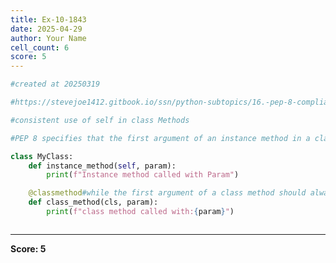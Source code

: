 ```yaml
---
title: Ex-10-1843
date: 2025-04-29
author: Your Name
cell_count: 6
score: 5
---
```


```python
#created at 20250319
```


```python
#https://stevejoe1412.gitbook.io/ssn/python-subtopics/16.-pep-8-compliance
```


```python
#consistent use of self in class Methods
```


```python
#PEP 8 specifies that the first argument of an instance method in a class should always be self,

```


```python
class MyClass:
    def instance_method(self, param):
        print(f"Instance method called with Param")

    @classmethod#while the first argument of a class method should always be cls.
    def class_method(cls, param):
        print(f"class method called with:{param}")
```


```python

```


---
**Score: 5**